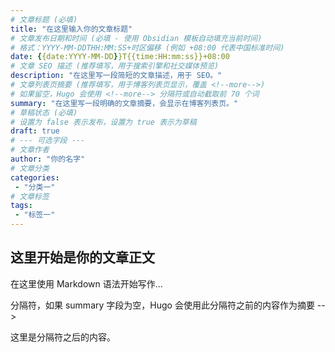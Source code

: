 ```yaml
---
# 文章标题 (必填)
title: "在这里输入你的文章标题"
# 文章发布日期和时间 (必填 - 使用 Obsidian 模板自动填充当前时间)
# 格式：YYYY-MM-DDTHH:MM:SS+时区偏移 (例如 +08:00 代表中国标准时间)
date: {{date:YYYY-MM-DD}}T{{time:HH:mm:ss}}+08:00
# 文章 SEO 描述 (推荐填写，用于搜索引擎和社交媒体预览)
description: "在这里写一段简短的文章描述，用于 SEO。"
# 文章列表页摘要 (推荐填写，用于博客列表页显示，覆盖 <!--more-->)
# 如果留空，Hugo 会使用 <!--more--> 分隔符或自动截取前 70 个词
summary: "在这里写一段明确的文章摘要，会显示在博客列表页。"
# 草稿状态 (必填)
# 设置为 false 表示发布，设置为 true 表示为草稿
draft: true
# --- 可选字段 ---
# 文章作者
author: "你的名字"
# 文章分类
categories:
 - "分类一"
# 文章标签
tags:
 - "标签一"
---
```


## 这里开始是你的文章正文

在这里使用 Markdown 语法开始写作...

<!-- 你可以在这里插入 <!--more--> 分隔符，如果 summary 字段为空，Hugo 会使用此分隔符之前的内容作为摘要 -->
<!--more-->

这里是分隔符之后的内容。